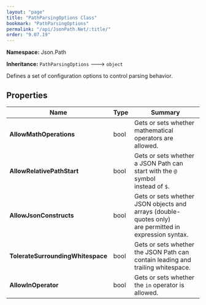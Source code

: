 ```yaml
---
layout: "page"
title: "PathParsingOptions Class"
bookmark: "PathParsingOptions"
permalink: "/api/JsonPath.Net/:title/"
order: "9.07.19"
---
```

**Namespace:** Json.Path

**Inheritance:**
`PathParsingOptions`
 🡒 
`object`

Defines a set of configuration options to control parsing behavior.

## Properties

| Name | Type | Summary |
|---|---|---|
| **AllowMathOperations** | bool | Gets or sets whether mathematical operators are allowed. |
| **AllowRelativePathStart** | bool | Gets or sets whether a JSON Path can start with the `@` symbol<br>instead of `$`. |
| **AllowJsonConstructs** | bool | Gets or sets whether JSON objects and arrays (double-quotes only)<br>are permitted in expression syntax. |
| **TolerateSurroundingWhitespace** | bool | Gets or sets whether the JSON Path can contain leading and<br>trailing whitespace. |
| **AllowInOperator** | bool | Gets or sets whether the `in` operator is allowed. |
